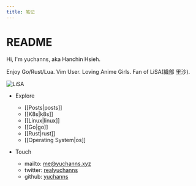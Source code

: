 ```yaml
---
title: 笔记
---
```

# README

Hi, I'm yuchanns, aka Hanchin Hsieh. 

Enjoy Go/Rust/Lua. Vim User. Loving Anime Girls. Fan of LiSA(織部 里沙).

![LiSA](/images/LiSA.png)

* Explore
    * [[Posts|posts]]
    * [[K8s|k8s]]
    * [[Linux|linux]]
    * [[Go|go]]
    * [[Rust|rust]]
    * [[Operating System|os]]

* Touch
    * mailto: [me@yuchanns.xyz](mailto:me@yuchanns.xyz)
    * twitter: [realyuchanns](https://twitter.com/realyuchanns)
    * github: [yuchanns](https://github.com/yuchanns)
